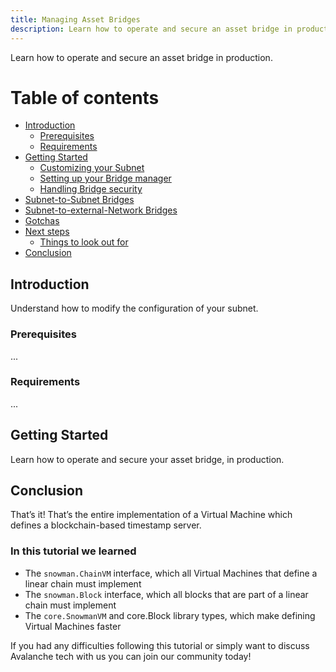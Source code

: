 ```yaml
---
title: Managing Asset Bridges
description: Learn how to operate and secure an asset bridge in production.
---
```


Learn how to operate and secure an asset bridge in production.

# Table of contents

- [Introduction](#introduction)
  - [Prerequisites](#prerequisites)
  - [Requirements](#requirements)
- [Getting Started](#getting-started)
  - [Customizing your Subnet](#customizing-your-subnet)
  - [Setting up your Bridge manager](#setting-up-your-bridge-manager)
  - [Handling Bridge security](#handling-bridge-security)
- [Subnet-to-Subnet Bridges](#subnet-to-subnet-bridges)
- [Subnet-to-external-Network Bridges](#subnet-to-external-network-bridges)
- [Gotchas](#gotchas)
- [Next steps](#next-steps)
  - [Things to look out for](#things-to-look-out-for)
- [Conclusion](#conclusion)

## Introduction

Understand how to modify the configuration of your subnet.

### Prerequisites

...

### Requirements

...

## Getting Started

Learn how to operate and secure your asset bridge, in production.

## Conclusion

That’s it! That’s the entire implementation of a Virtual Machine which defines a blockchain-based timestamp server.

### In this tutorial we learned

- The `snowman.ChainVM` interface, which all Virtual Machines that define a linear chain must implement
- The `snowman.Block` interface, which all blocks that are part of a linear chain must implement
- The `core.SnowmanVM` and core.Block library types, which make defining Virtual Machines faster

If you had any difficulties following this tutorial or simply want to discuss Avalanche tech with us you can join our community today!
